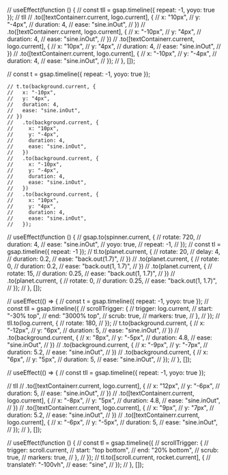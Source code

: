 // useEffect(function () {
// const tll = gsap.timeline({ repeat: -1, yoyo: true });
// tll
// .to([textContainerr.current, logo.current], {
// x: "10px",
// y: "-4px",
// duration: 4,
// ease: "sine.inOut",
// })
// .to([textContainerr.current, logo.current], {
// x: "-10px",
// y: "4px",
// duration: 4,
// ease: "sine.inOut",
// })
// .to([textContainerr.current, logo.current], {
// x: "10px",
// y: "4px",
// duration: 4,
// ease: "sine.inOut",
// })
// .to([textContainerr.current, logo.current], {
// x: "-10px",
// y: "-4px",
// duration: 4,
// ease: "sine.inOut",
// });
// }, []);

// const t = gsap.timeline({ repeat: -1, yoyo: true });

    // t.to(background.current, {
    //   x: "-10px",
    //   y: "4px",
    //   duration: 4,
    //   ease: "sine.inOut",
    // })
    //   .to(background.current, {
    //     x: "10px",
    //     y: "-4px",
    //     duration: 4,
    //     ease: "sine.inOut",
    //   })
    //   .to(background.current, {
    //     x: "-10px",
    //     y: "-4px",
    //     duration: 4,
    //     ease: "sine.inOut",
    //   })
    //   .to(background.current, {
    //     x: "10px",
    //     y: "4px",
    //     duration: 4,
    //     ease: "sine.inOut",
    //   });

// useEffect(function () {
// gsap.to(spinner.current, {
// rotate: 720,
// duration: 4,
// ease: "sine.inOut",
// yoyo: true,
// repeat: -1,
// });
// const tl = gsap.timeline({ repeat: -1 });
// tl.to(planet.current, {
// rotate: 20,
// delay: 4,
// duration: 0.2,
// ease: "back.out(1.7)",
// })
// .to(planet.current, {
// rotate: 0,
// duration: 0.2,
// ease: "back.out(1, 1.7)",
// })
// .to(planet.current, {
// rotate: 15,
// duration: 0.25,
// ease: "back.out(1, 1.7)",
// })
// .to(planet.current, {
// rotate: 0,
// duration: 0.25,
// ease: "back.out(1, 1.7)",
// });
// }, []);

// useEffect(() => {
// const t = gsap.timeline({ repeat: -1, yoyo: true });
// const tll = gsap.timeline({
// scrollTrigger: {
// trigger: log.current,
// start: "-30% top",
// end: "3000% top",
// scrub: true,
// markers: true,
// },
// });
// tll.to(log.current, {
// rotate: 180,
// });
// t.to(background.current, {
// x: "-12px",
// y: "6px",
// duration: 5,
// ease: "sine.inOut",
// })
// .to(background.current, {
// x: "8px",
// y: "-5px",
// duration: 4.8,
// ease: "sine.inOut",
// })
// .to(background.current, {
// x: "-9px",
// y: "-7px",
// duration: 5.2,
// ease: "sine.inOut",
// })
// .to(background.current, {
// x: "6px",
// y: "5px",
// duration: 5,
// ease: "sine.inOut",
// });
// }, []);

// useEffect(() => {
// const tll = gsap.timeline({ repeat: -1, yoyo: true });

// tll
// .to([textContainerr.current, logo.current], {
// x: "12px",
// y: "-6px",
// duration: 5,
// ease: "sine.inOut",
// })
// .to([textContainerr.current, logo.current], {
// x: "-8px",
// y: "5px",
// duration: 4.8,
// ease: "sine.inOut",
// })
// .to([textContainerr.current, logo.current], {
// x: "9px",
// y: "7px",
// duration: 5.2,
// ease: "sine.inOut",
// })
// .to([textContainerr.current, logo.current], {
// x: "-6px",
// y: "-5px",
// duration: 5,
// ease: "sine.inOut",
// });
// }, []);

// useEffect(function () {
// const tl = gsap.timeline({
// scrollTrigger: {
// trigger: scroll.current,
// start: "top bottom",
// end: "20% bottom",
// scrub: true,
// markers: true,
// },
// });
// tl.to([scroll.current, rocket.current], {
// translateY: "-100vh",
// ease: "sine",
// });
// }, []);

<!--


{/* <img
          ref={rocket}
          className={styles.rocket}
          src="../assets/svg/rocket.svg"
          alt=""
        /> */} -->
